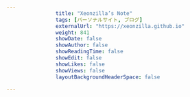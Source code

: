 ---
                title: "Xeonzilla’s Note"
                tags: [パーソナルサイト, ブログ]
                externalUrl: "https://xeonzilla.github.io"
                weight: 841
                showDate: false
                showAuthor: false
                showReadingTime: false
                showEdit: false
                showLikes: false
                showViews: false
                layoutBackgroundHeaderSpace: false
                ---


